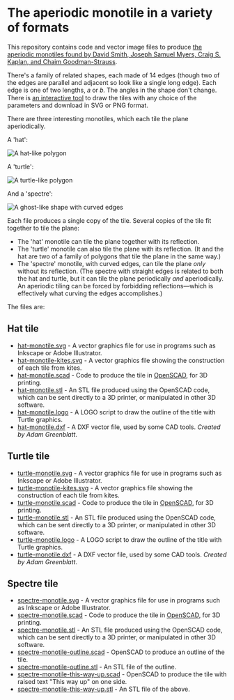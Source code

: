 # The aperiodic monotile in a variety of formats

This repository contains code and vector image files to produce [the aperiodic monotiles found by David Smith, Joseph Samuel Myers, Craig S. Kaplan, and Chaim Goodman-Strauss](https://cs.uwaterloo.ca/~csk/hat/).

There's a family of related shapes, each made of 14 edges (though two of the edges are parallel and adjacent so look like a single long edge).
Each edge is one of two lengths, 𝑎 or 𝑏. The angles in the shape don't change.
There is [an interactive tool](https://somethingorotherwhatever.com/aperiodic-monotile/interactive.html) to draw the tiles with any choice of the parameters and download in SVG or PNG format.

There are three interesting monotiles, which each tile the plane aperiodically.

A 'hat':

![A hat-like polygon](hat-monotile.png)

A 'turtle':

![A turtle-like polygon](turtle-monotile.png)

And a 'spectre':

![A ghost-like shape with curved edges](spectre-monotile.png)

Each file produces a single copy of the tile. Several copies of the tile fit together to tile the plane:

* The 'hat' monotile can tile the plane together with its reflection.
* The 'turtle' monotile can also tile the plane with its reflection. (It and the hat are two of a family of polygons that tile the plane in the same way.)
* The 'spectre' monotile, with curved edges, can tile the plane _only_ without its reflection. (The spectre with straight edges is related to both the hat and turtle, but it can tile the plane periodically _and_ aperiodically. An aperiodic tiling can be forced by forbidding reflections—which is effectively what curving the edges accomplishes.)

The files are:

## Hat tile

* [hat-monotile.svg](hat-monotile.svg) - A vector graphics file for use in programs such as Inkscape or Adobe Illustrator.
* [hat-monotile-kites.svg](hat-monotile-kites.svg) - A vector graphics file showing the construction of each tile from kites.
* [hat-monotile.scad](hat-monotile.scad) - Code to produce the tile in [OpenSCAD](https://openscad.org/), for 3D printing.
* [hat-monotile.stl](hat-monotile.stl) - An STL file produced using the OpenSCAD code, which can be sent directly to a 3D printer, or manipulated in other 3D software.
* [hat-monotile.logo](hat-monotile.logo) - A LOGO script to draw the outline of the title with Turtle graphics.
* [hat-monotile.dxf](hat-monotile.dxf) - A DXF vector file, used by some CAD tools. *Created by Adam Greenblatt*.

## Turtle tile
* [turtle-monotile.svg](turtle-monotile.svg) - A vector graphics file for use in programs such as Inkscape or Adobe Illustrator.
* [turtle-monotile-kites.svg](turtle-monotile-kites.svg) - A vector graphics file showing the construction of each tile from kites.
* [turtle-monotile.scad](turtle-monotile.scad) - Code to produce the tile in [OpenSCAD](https://openscad.org/), for 3D printing.
* [turtle-monotile.stl](turtle-monotile.stl) - An STL file produced using the OpenSCAD code, which can be sent directly to a 3D printer, or manipulated in other 3D software.
* [turtle-monotile.logo](turtle-monotile.logo) - A LOGO script to draw the outline of the title with Turtle graphics.
* [turtle-monotile.dxf](turtle-monotile.dxf) - A DXF vector file, used by some CAD tools. *Created by Adam Greenblatt*.

## Spectre tile
* [spectre-monotile.svg](spectre-monotile.svg) - A vector graphics file for use in programs such as Inkscape or Adobe Illustrator.
* [spectre-monotile.scad](spectre-monotile.scad) - Code to produce the tile in [OpenSCAD](https://openscad.org/), for 3D printing.
* [spectre-monotile.stl](spectre-monotile.stl) - An STL file produced using the OpenSCAD code, which can be sent directly to a 3D printer, or manipulated in other 3D software.
* [spectre-monotile-outline.scad](spectre-monotile-outline.scad) - OpenSCAD to produce an outline of the tile.
* [spectre-monotile-outline.stl](spectre-monotile-outline.stl) - An STL file of the outline.
* [spectre-monotile-this-way-up.scad](spectre-monotile-this-way-up.scad) - OpenSCAD to produce the tile with raised text "This way up" on one side.
* [spectre-monotile-this-way-up.stl](spectre-monotile-this-way-up.stl) - An STL file of the above.
